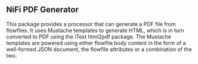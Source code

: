 ## NiFi PDF Generator

This package provides a processor that can generate a PDF file from flowfiles. It uses Mustache templates to generate HTML, which is in turn converted to PDF using the iText html2pdf package. The Mustache templates are powered using either flowfile body content in the form of a well-formed JSON document, the flowfile attributes or a combination of the two.
